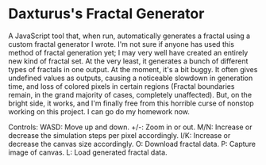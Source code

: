 # Daxturus's Fractal Generator
A JavaScript tool that, when run, automatically generates a fractal using a custom fractal generator I wrote. I'm not sure if anyone has used this method of fractal generation yet; I may very well have created an entirely new kind of fractal set. At the very least, it generates a bunch of different types of fractals in one output.
At the moment, it's a bit buggy. It often gives undefined values as outputs, causing a noticeable slowdown in generation time, and loss of colored pixels in certain regions (Fractal boundaries remain, in the grand majority of cases, completely unaffected). But, on the bright side, it works, and I'm finally free from this horrible curse of nonstop working on this project. I can go do my homework now.

Controls:
WASD: Move up and down.
+/-: Zoom in or out.
M/N: Increase or decrease the simulation steps per pixel accordingly.
I/K: Increase or decrease the canvas size accordingly.
O: Download fractal data.
P: Capture image of canvas.
L: Load generated fractal data.
